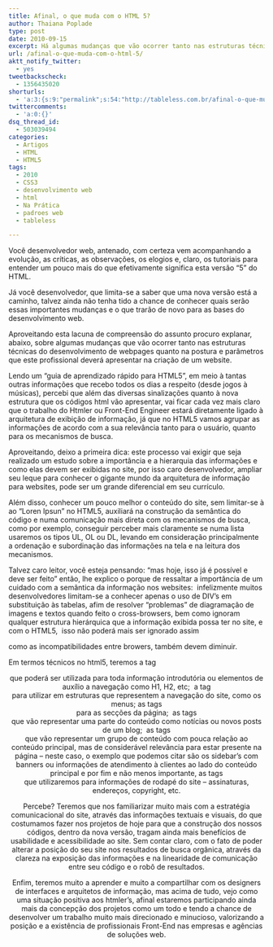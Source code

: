 ```yaml
---
title: Afinal, o que muda com o HTML 5?
author: Thaiana Poplade
type: post
date: 2010-09-15
excerpt: Há algumas mudanças que vão ocorrer tanto nas estruturas técnicas do desenvolvimento de webpages quanto na postura e parâmetros que o profissional deverá apresentar na criação de um website.
url: /afinal-o-que-muda-com-o-html-5/
aktt_notify_twitter:
  - yes
tweetbackscheck:
  - 1356435020
shorturls:
  - 'a:3:{s:9:"permalink";s:54:"http://tableless.com.br/afinal-o-que-muda-com-o-html-5";s:7:"tinyurl";s:26:"http://tinyurl.com/3fj9k83";s:4:"isgd";s:19:"http://is.gd/lIDIQh";}'
twittercomments:
  - 'a:0:{}'
dsq_thread_id:
  - 503039494
categories:
  - Artigos
  - HTML
  - HTML5
tags:
  - 2010
  - CSS3
  - desenvolvimento web
  - html
  - Na Prática
  - padroes web
  - tableless

---
```

Você desenvolvedor web, antenado, com certeza vem acompanhando a evolução, as críticas, as observações, os elogios e, claro, os tutoriais para entender um pouco mais do que efetivamente significa esta versão “5” do HTML.
  
Já você desenvolvedor, que limita-se a saber que uma nova versão está a caminho, talvez ainda não tenha tido a chance de conhecer quais serão essas importantes mudanças e o que trarão de novo para as bases do desenvolvimento web.

Aproveitando esta lacuna de compreensão do assunto procuro explanar, abaixo, sobre algumas mudanças que vão ocorrer tanto nas estruturas técnicas do desenvolvimento de webpages quanto na postura e parâmetros que este profissional deverá apresentar na criação de um website.

Lendo um “guia de aprendizado rápido para HTML5”, em meio à tantas outras informações que recebo todos os dias a respeito (desde jogos à músicas), percebi que além das diversas sinalizações quanto à nova estrutura que os códigos html vão apresentar, vai ficar cada vez mais claro que o trabalho do Htmler ou Front-End Engineer estará diretamente ligado à arquitetura de exibição de informação, já que no HTML5 vamos agrupar as informações de acordo com a sua relevância tanto para o usuário, quanto para os mecanismos de busca.
  
Aproveitando, deixo a primeira dica: este processo vai exigir que seja realizado um estudo sobre a importância e a hierarquia das informações e como elas devem ser exibidas no site, por isso caro desenvolvedor, ampliar seu leque para conhecer o gigante mundo da arquitetura de informação para websites, pode ser um grande diferencial em seu currículo.
  
Além disso, conhecer um pouco melhor o conteúdo do site, sem limitar-se à ao “Loren Ipsun” no HTML5, auxiliará na construção da semântica do código e numa comunicação mais direta com os mecanismos de busca, como por exemplo, conseguir perceber mais claramente se numa lista usaremos os tipos UL, OL ou DL, levando em consideração principalmente a ordenação e subordinação das informações na tela e na leitura dos mecanismos.

Talvez caro leitor, você esteja pensando: “mas hoje, isso já é possível e deve ser feito” então, lhe explico o porque de ressaltar a importância de um cuidado com a semântica da informação nos websites:  infelizmente muitos desenvolvedores limitam-se a conhecer apenas o uso de DIV’s em substituição às tabelas, afim de resolver “problemas” de diagramação de imagens e textos quando feito o cross-browsers, bem como ignoram qualquer estrutura hierárquica que a informação exibida possa ter no site, e com o HTML5,  isso não poderá mais ser ignorado assim
  
como as incompatibilidades entre browers, também devem diminuir.

Em termos técnicos no html5, teremos a tag **<header>** que poderá ser utilizada para toda informação introdutória ou elementos de auxílio a navegação como H1, H2, etc;  a tag **<nav>** para utilizar em estruturas que representem a navegação do site, como os menus; as tags **<section>** para as secções da página;  as tags **<article>** que vão representar uma parte do conteúdo como notícias ou novos posts de um blog;  as tags **<aside>** que vão representar um grupo de conteúdo com pouca relação ao conteúdo principal, mas de considerável relevância para estar presente na página &#8211; neste caso, o exemplo que podemos citar são os sidebar’s com banners ou informações de atendimento à clientes ao lado do conteúdo principal e por fim e não menos importante, as tags **<footer>** que utilizaremos para informações de rodapé do site &#8211; assinaturas, endereços, copyright, etc.

Percebe? Teremos que nos familiarizar muito mais com a estratégia comunicacional do site, através das informações textuais e visuais, do que costumamos fazer nos projetos de hoje para que a construção dos nossos códigos, dentro da nova versão, tragam ainda mais benefícios de usabilidade e acessibilidade ao site. Sem contar claro, com o fato de poder alterar a posição do seu site nos resultados de busca orgânica, através da clareza na exposição das informações e na linearidade de comunicação entre seu código e o robô de resultados.

Enfim, teremos muito a aprender e muito a compartilhar com os designers de interfaces e arquitetos de informação, mas acima de tudo, vejo como uma situação positiva aos htmler’s, afinal estaremos participando ainda mais da concepção dos projetos como um todo e tendo a chance de desenvolver um trabalho muito mais direcionado e minucioso, valorizando a posição e a existência de profissionais Front-End nas empresas e agências de soluções web.

<div style="width: 1px; height: 1px; overflow: hidden;">
  Você desenvolvedor web, antenado, com certeza vem acompanhando a evolução, as<br /> críticas, as observações, os elogios e, claro, os tutoriais para entender um pouco mais do que<br /> efetivamente significa esta versão “5” do HTML.<br /> Já você desenvolvedor, que limita-se a saber que uma nova versão está a caminho, talvez<br /> ainda não tenha tido a chance de conhecer quais serão essas importantes mudanças e o que<br /> trarão de novo para as bases do desenvolvimento web.</p> 
  
  <p>
    Aproveitando esta lacuna de compreensão do assunto procuro explanar, abaixo, sobre<br /> algumas mudanças que vão ocorrer tanto nas estruturas técnicas do desenvolvimento de<br /> webpages quanto na postura e parâmetros que este profissional deverá apresentar na criação<br /> de um website.
  </p>
  
  <p>
    Lendo um “guia de aprendizado rápido para HTML5”, em meio à tantas outras informações<br /> que recebo todos os dias a respeito (desde jogos à músicas), percebi que além das diversas<br /> sinalizações quanto à nova estrutura que os códigos html vão apresentar, vai ficar cada<br /> vez mais claro que o trabalho do Htmler ou Front-End Engineer estará diretamente ligado à<br /> arquitetura de exibição de informação, já que no HTML5 vamos agrupar as informações de<br /> acordo com a sua relevância tanto para o usuário, quanto para os mecanismos de busca.<br /> Aproveitando, deixo a primeira dica: este processo vai exigir que seja realizado um estudo<br /> sobre a importância e a hierarquia das informações e como elas devem ser exibidas no<br /> site, por isso caro desenvolvedor, ampliar seu leque para conhecer o gigante mundo da<br /> arquitetura de informação para websites, pode ser um grande diferencial em seu currículo.<br /> Além disso, conhecer um pouco melhor o conteúdo do site, sem limitar-se à ao “Loren Ipsun”<br /> no HTML5, auxiliará na construção da semântica do código e numa comunicação mais direta<br /> com os mecanismos de busca, como por exemplo, conseguir perceber mais claramente<br /> se numa lista usaremos os tipos UL, OL ou DL, levando em consideração principalmente a<br /> ordenação e subordinação das informações na tela e na leitura dos mecanismos.
  </p>
  
  <p>
    Talvez caro leitor, você esteja pensando: “mas hoje, isso já é possível e deve ser feito” então,<br /> lhe explico o porque de ressaltar a importância de um cuidado com a semântica da informação<br /> nos websites: infelizmente muitos desenvolvedores limitam-se a conhecer apenas o uso de<br /> DIV’s em substituição às tabelas, afim de resolver “problemas” de diagramação de imagens e<br /> textos quando feito o cross-browsers, bem como ignoram qualquer estrutura hierárquica que a<br /> informação exibida possa ter no site, e com o HTML5, isso não poderá mais ser ignorado assim<br /> como as incompatibilidades entre browers, também devem diminuir.
  </p>
  
  <p>
    Em termos técnicos no html5, teremos a tag <header> que poderá ser utilizada para toda<br /> informação introdutória ou elementos de auxílio a navegação como H1, H2, etc; a tag <nav><br /> para utilizar em estruturas que representem a navegação do site, como os menus; as tags<br /> <section> para as secções da página; as tags <article> que vão representar uma parte do<br /> conteúdo como notícias ou novos posts de um blog; as tags <aside> que vão representar um<br /> grupo de conteúdo com pouca relação ao conteúdo principal, mas de considerável relevância<br /> para estar presente na página &#8211; neste caso, o exemplo que podemos citar são os sidebar’s com<br /> banners ou informações de atendimento à clientes ao lado do conteúdo principal e por fim e
  </p>
  
  <p>
    não menos importante, as tags <footer> que utilizaremos para informações de rodapé do site &#8211;<br /> assinaturas, endereços, copyright, etc.
  </p>
  
  <p>
    Percebe? Teremos que nos familiarizar muito mais com a estratégia comunicacional do site,<br /> através das informações textuais e visuais, do que costumamos fazer nos projetos de hoje para<br /> que a construção dos nossos códigos, dentro da nova versão, tragam ainda mais benefícios de<br /> usabilidade e acessibilidade ao site. Sem contar claro, com o fato de poder alterar a posição do<br /> seu site nos resultados de busca orgânica, através da clareza na exposição das informações e<br /> na linearidade de comunicação entre seu código e o robô de resultados.
  </p>
  
  <p>
    Enfim, teremos muito a aprender e muito a compartilhar com os designers de interfaces e<br /> arquitetos de informação, mas acima de tudo, vejo como uma situação positiva aos htmler’s,<br /> afinal estaremos participando ainda mais da concepção dos projetos como um todo e tendo a<br /> chance de desenvolver um trabalho muito mais direcionado e minucioso, valorizando a posição<br /> e a existência de profissionais Front-End nas empresas e agências de soluções web.
  </p>
</div>